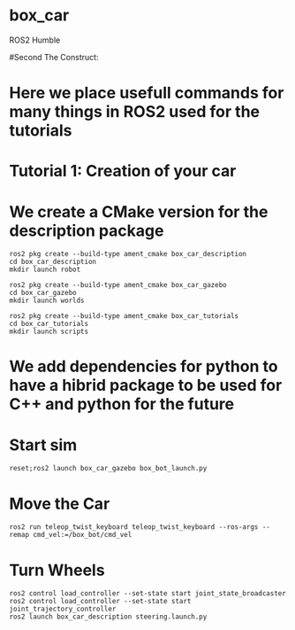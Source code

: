 # box_car
ROS2 Humble

#Second The Construct:
  # Here we place usefull commands for many things in ROS2 used for the tutorials
  
  # Tutorial 1: Creation of your car
  # We create a CMake version for the description package
    ros2 pkg create --build-type ament_cmake box_car_description
    cd box_car_description
    mkdir launch robot
  
    ros2 pkg create --build-type ament_cmake box_car_gazebo
    cd box_car_gazebo
    mkdir launch worlds
  
    ros2 pkg create --build-type ament_cmake box_car_tutorials
    cd box_car_tutorials
    mkdir launch scripts
  
  # We add dependencies for python to have a hibrid package to be used for C++ and python for the future
  
  # Start sim
    reset;ros2 launch box_car_gazebo box_bot_launch.py
  # Move the Car
    ros2 run teleop_twist_keyboard teleop_twist_keyboard --ros-args --remap cmd_vel:=/box_bot/cmd_vel
  # Turn Wheels
    ros2 control load_controller --set-state start joint_state_broadcaster
    ros2 control load_controller --set-state start joint_trajectory_controller
    ros2 launch box_car_description steering.launch.py
